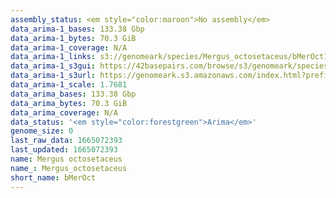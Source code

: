 ```yaml
---
assembly_status: <em style="color:maroon">No assembly</em>
data_arima-1_bases: 133.38 Gbp
data_arima-1_bytes: 70.3 GiB
data_arima-1_coverage: N/A
data_arima-1_links: s3://genomeark/species/Mergus_octosetaceus/bMerOct1/genomic_data/arima/<br>
data_arima-1_s3gui: https://42basepairs.com/browse/s3/genomeark/species/Mergus_octosetaceus/bMerOct1/genomic_data/arima/
data_arima-1_s3url: https://genomeark.s3.amazonaws.com/index.html?prefix=species/Mergus_octosetaceus/bMerOct1/genomic_data/arima/
data_arima-1_scale: 1.7681
data_arima_bases: 133.38 Gbp
data_arima_bytes: 70.3 GiB
data_arima_coverage: N/A
data_status: '<em style="color:forestgreen">Arima</em>'
genome_size: 0
last_raw_data: 1665072393
last_updated: 1665072393
name: Mergus octosetaceus
name_: Mergus_octosetaceus
short_name: bMerOct
---
```


